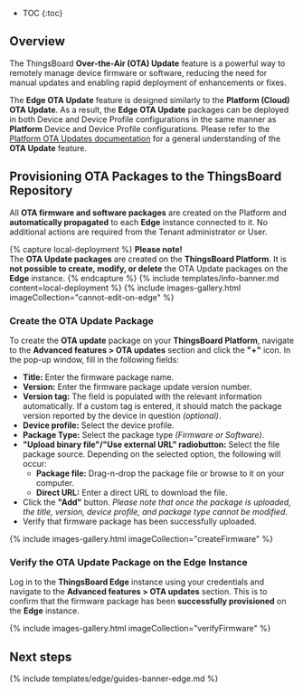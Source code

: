 * TOC
{:toc}

## Overview

The ThingsBoard **Over-the-Air (OTA) Update** feature is a powerful way to remotely manage device firmware or software, reducing the need for manual updates and enabling rapid deployment of enhancements or fixes.

The **Edge OTA Update** feature is designed similarly to the **Platform (Cloud) OTA Update**. As a result, the **Edge OTA Update** packages can be deployed in both Device and Device Profile configurations in the same manner as **Platform** Device and Device Profile configurations.
Please refer to the [Platform OTA Updates documentation](/docs/{{cloudDocsPrefix}}user-guide/ota-updates/) for a general understanding of the **OTA Update** feature.

## Provisioning OTA Packages to the ThingsBoard Repository

All **OTA firmware and software packages** are created on the Platform and **automatically propagated** to each **Edge** instance connected to it. No additional actions are required from the Tenant administrator or User.

{% capture local-deployment %}
**Please note!** <br>
The **OTA Update packages** are created on the **ThingsBoard Platform**. It is **not possible to create, modify, or delete** the OTA Update packages on the **Edge** instance.
{% endcapture %}
{% include templates/info-banner.md content=local-deployment %}
{% include images-gallery.html imageCollection="cannot-edit-on-edge" %}

### Create the OTA Update Package

To create the **OTA update** package on your  **ThingsBoard Platform**, navigate to the **Advanced features > OTA updates** section and click the **"+"** icon.
In the pop-up window, fill in the following fields:
* **Title:** Enter the firmware package name.
* **Version:** Enter the firmware package update version number.
* **Version tag:** The field is populated with the relevant information automatically. If a custom tag is entered, it should match the package version reported by the device in question _(optional)_.
* **Device profile:** Select the device profile.
* **Package Type:** Select the package type _(Firmware or Software)_.
* **"Upload binary file"/"Use external URL" radiobutton:** Select the file package source. Depending on the selected option, the following will occur: 
  * **Package file:** Drag-n-drop the package file or browse to it on your computer.
  * **Direct URL:** Enter a direct URL to download the file.
* Click the **"Add"** button. _Please note that once the package is uploaded, the title, version, device profile, and package type cannot be modified_.
* Verify that firmware package has been successfully uploaded.

{% include images-gallery.html imageCollection="createFirmware" %}

### Verify the OTA Update Package on the Edge Instance

Log in to the **ThingsBoard Edge** instance using your credentials and navigate to the **Advanced features > OTA updates** section. This is to confirm that the firmware package has been **successfully provisioned** on the **Edge** instance.
  
{% include images-gallery.html imageCollection="verifyFirmware" %}

## Next steps

{% include templates/edge/guides-banner-edge.md %}
